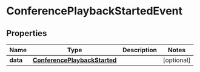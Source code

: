 

# ConferencePlaybackStartedEvent

## Properties

Name | Type | Description | Notes
------------ | ------------- | ------------- | -------------
**data** | [**ConferencePlaybackStarted**](ConferencePlaybackStarted.md) |  |  [optional]



